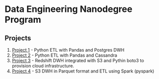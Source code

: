 # Data Engineering Nanodegree Program

## Projects

1) [Project 1](/project1-pg) - Python ETL with Pandas and Postgres DWH
2) [Project 2](/project2-cassandra) - Python ETL with Pandas and Cassandra
3) [Project 3](/project3-redshift-dwh) - Redshift DWH integrated with S3 and Pythin boto3 to provision cloud infrastructure.  
4) [Project 4](/project4-spark) - S3 DWH in Parquet format and ETL using Spark (pyspark)
